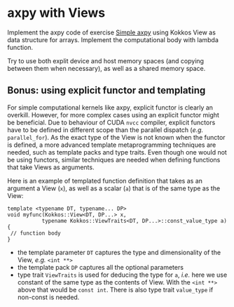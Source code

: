 # axpy with Views

Implement the axpy code of exercise [Simple axpy](../01-simple-axpy) using
Kokkos View as data structure for arrays. Implement the computational body with
lambda function.

Try to use both explit device and host memory spaces (and copying between them when necessary),
as well as a shared memory space. 

## Bonus: using explicit functor and templating

For simple computational kernels like axpy, explicit functor is clearly an overkill.
However, for more complex cases using an explicit functor might be beneficial. Due to
behaviour of CUDA `nvcc` compiler, explicit functors have to be defined in different 
scope than the parallel dispatch (*e.g.* `parallel_for`). As the exact type of the View
is not known when the functor is defined, a more advanced template metaprogramming 
techniques are needed, such as template packs and type traits. Even though one would
not be using functors, similar techniques are needed when defining functions that take
Views as arguments.

Here is an example of templated function definition that takes as an argument a View (`x`),
as well as a scalar (`a`) that is of the same type as the View:
```
template <typename DT, typename... DP>
void myfunc(Kokkos::View<DT, DP...> x, 
           typename Kokkos::ViewTraits<DT, DP...>::const_value_type a)
{
 // function body
}
```

- the template parameter `DT` captures the type and dimensionality of the View, *e.g.*
  `<int **>`
- the template pack `DP` captures all the optional parameters
- type trait `ViewTraits` is used for deducing the type for `a`, *i.e.* here we use 
  constant of the same type as the contents of View. With the `<int **>` above that would be
  `const int`. There is also type trait `value_type` if non-const is needed.

